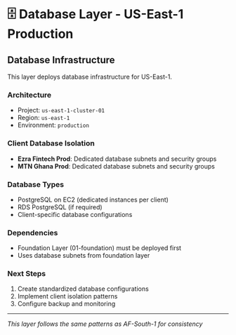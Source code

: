 # 🗄️ Database Layer - US-East-1 Production

## Database Infrastructure

This layer deploys database infrastructure for US-East-1.

### Architecture
- Project: `us-east-1-cluster-01`
- Region: `us-east-1`
- Environment: `production`

### Client Database Isolation
- **Ezra Fintech Prod**: Dedicated database subnets and security groups
- **MTN Ghana Prod**: Dedicated database subnets and security groups

### Database Types
- PostgreSQL on EC2 (dedicated instances per client)
- RDS PostgreSQL (if required)
- Client-specific database configurations

### Dependencies
- Foundation Layer (01-foundation) must be deployed first
- Uses database subnets from foundation layer

### Next Steps
1. Create standardized database configurations
2. Implement client isolation patterns
3. Configure backup and monitoring

---
*This layer follows the same patterns as AF-South-1 for consistency*

